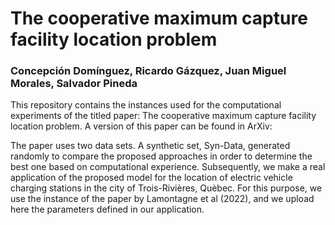 # The cooperative maximum capture facility location problem
### Concepción Domínguez, Ricardo Gázquez, Juan Miguel Morales, Salvador Pineda

This repository contains the instances used for the computational experiments of the titled paper: The cooperative maximum capture facility location problem.
A version of this paper can be found in ArXiv: 

The paper uses two data sets. A synthetic set, Syn-Data, generated randomly to compare the proposed approaches in order to determine the best one based on computational experience. Subsequently, we make a real application of the proposed model for the location of electric vehicle charging stations in the city of Trois-Rivières, Quèbec. For this purpose, we use the instance of the paper by Lamontagne et al (2022), and we upload here the parameters defined in our application.
